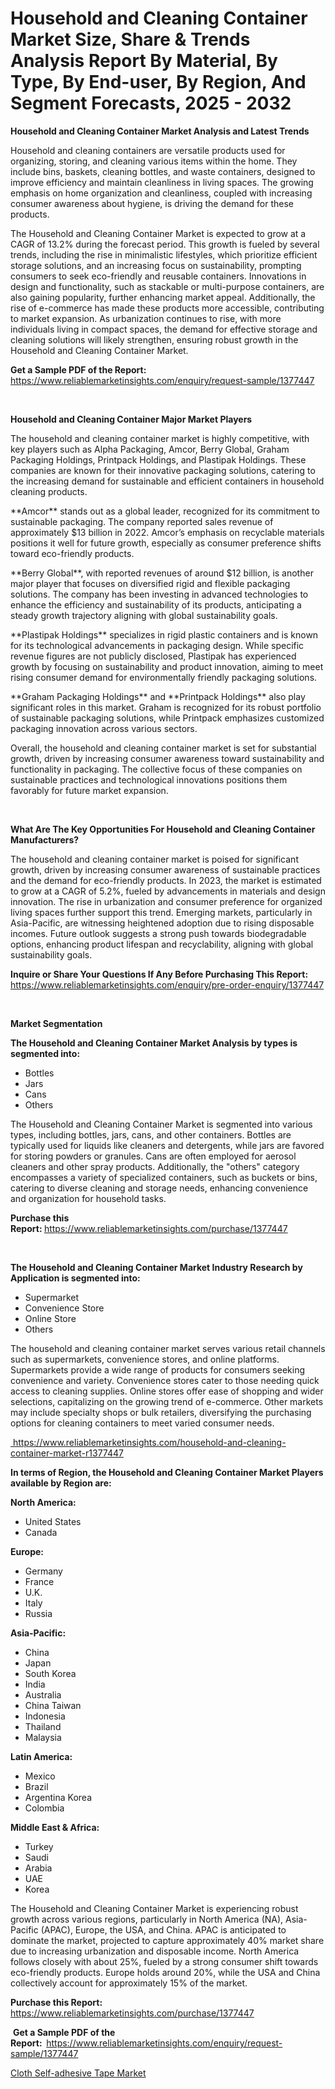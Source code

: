 <p><h1>Household and Cleaning Container Market Size, Share & Trends Analysis Report By Material, By Type, By End-user, By Region, And Segment Forecasts, 2025 - 2032</h1></p><p><strong>Household and Cleaning Container Market Analysis and Latest Trends</strong></p>
<p><p>Household and cleaning containers are versatile products used for organizing, storing, and cleaning various items within the home. They include bins, baskets, cleaning bottles, and waste containers, designed to improve efficiency and maintain cleanliness in living spaces. The growing emphasis on home organization and cleanliness, coupled with increasing consumer awareness about hygiene, is driving the demand for these products.</p><p>The Household and Cleaning Container Market is expected to grow at a CAGR of 13.2% during the forecast period. This growth is fueled by several trends, including the rise in minimalistic lifestyles, which prioritize efficient storage solutions, and an increasing focus on sustainability, prompting consumers to seek eco-friendly and reusable containers. Innovations in design and functionality, such as stackable or multi-purpose containers, are also gaining popularity, further enhancing market appeal. Additionally, the rise of e-commerce has made these products more accessible, contributing to market expansion. As urbanization continues to rise, with more individuals living in compact spaces, the demand for effective storage and cleaning solutions will likely strengthen, ensuring robust growth in the Household and Cleaning Container Market.</p></p>
<p><strong>Get a Sample PDF of the Report:&nbsp;</strong> <a href="https://www.reliablemarketinsights.com/enquiry/request-sample/1377447?utm_campaign=3209&utm_medium=2&utm_source=Github&utm_content=ia&utm_term=28032025&utm_id=household-and-cleaning-container">https://www.reliablemarketinsights.com/enquiry/request-sample/1377447</a></p>
<p>&nbsp;</p>
<p><strong>Household and Cleaning Container Major Market Players</strong></p>
<p><p>The household and cleaning container market is highly competitive, with key players such as Alpha Packaging, Amcor, Berry Global, Graham Packaging Holdings, Printpack Holdings, and Plastipak Holdings. These companies are known for their innovative packaging solutions, catering to the increasing demand for sustainable and efficient containers in household cleaning products.</p><p>**Amcor** stands out as a global leader, recognized for its commitment to sustainable packaging. The company reported sales revenue of approximately $13 billion in 2022. Amcor’s emphasis on recyclable materials positions it well for future growth, especially as consumer preference shifts toward eco-friendly products. </p><p>**Berry Global**, with reported revenues of around $12 billion, is another major player that focuses on diversified rigid and flexible packaging solutions. The company has been investing in advanced technologies to enhance the efficiency and sustainability of its products, anticipating a steady growth trajectory aligning with global sustainability goals.</p><p>**Plastipak Holdings** specializes in rigid plastic containers and is known for its technological advancements in packaging design. While specific revenue figures are not publicly disclosed, Plastipak has experienced growth by focusing on sustainability and product innovation, aiming to meet rising consumer demand for environmentally friendly packaging solutions.</p><p>**Graham Packaging Holdings** and **Printpack Holdings** also play significant roles in this market. Graham is recognized for its robust portfolio of sustainable packaging solutions, while Printpack emphasizes customized packaging innovation across various sectors. </p><p>Overall, the household and cleaning container market is set for substantial growth, driven by increasing consumer awareness toward sustainability and functionality in packaging. The collective focus of these companies on sustainable practices and technological innovations positions them favorably for future market expansion.</p></p>
<p>&nbsp;</p>
<p><strong>What Are The Key Opportunities For Household and Cleaning Container Manufacturers?</strong></p>
<p><p>The household and cleaning container market is poised for significant growth, driven by increasing consumer awareness of sustainable practices and the demand for eco-friendly products. In 2023, the market is estimated to grow at a CAGR of 5.2%, fueled by advancements in materials and design innovation. The rise in urbanization and consumer preference for organized living spaces further support this trend. Emerging markets, particularly in Asia-Pacific, are witnessing heightened adoption due to rising disposable incomes. Future outlook suggests a strong push towards biodegradable options, enhancing product lifespan and recyclability, aligning with global sustainability goals.</p></p>
<p><strong>Inquire or Share Your Questions If Any Before Purchasing This Report:</strong> <a href="https://www.reliablemarketinsights.com/enquiry/pre-order-enquiry/1377447?utm_campaign=3209&utm_medium=2&utm_source=Github&utm_content=ia&utm_term=28032025&utm_id=household-and-cleaning-container">https://www.reliablemarketinsights.com/enquiry/pre-order-enquiry/1377447</a></p>
<p>&nbsp;</p>
<p><strong>Market Segmentation</strong></p>
<p><strong>The Household and Cleaning Container Market Analysis by types is segmented into:</strong></p>
<p><ul><li>Bottles</li><li>Jars</li><li>Cans</li><li>Others</li></ul></p>
<p><p>The Household and Cleaning Container Market is segmented into various types, including bottles, jars, cans, and other containers. Bottles are typically used for liquids like cleaners and detergents, while jars are favored for storing powders or granules. Cans are often employed for aerosol cleaners and other spray products. Additionally, the "others" category encompasses a variety of specialized containers, such as buckets or bins, catering to diverse cleaning and storage needs, enhancing convenience and organization for household tasks.</p></p>
<p><strong>Purchase this Report:&nbsp;</strong><a href="https://www.reliablemarketinsights.com/purchase/1377447?utm_campaign=3209&utm_medium=2&utm_source=Github&utm_content=ia&utm_term=28032025&utm_id=household-and-cleaning-container">https://www.reliablemarketinsights.com/purchase/1377447</a></p>
<p>&nbsp;</p>
<p><strong>The Household and Cleaning Container Market Industry Research by Application is segmented into:</strong></p>
<p><ul><li>Supermarket</li><li>Convenience Store</li><li>Online Store</li><li>Others</li></ul></p>
<p><p>The household and cleaning container market serves various retail channels such as supermarkets, convenience stores, and online platforms. Supermarkets provide a wide range of products for consumers seeking convenience and variety. Convenience stores cater to those needing quick access to cleaning supplies. Online stores offer ease of shopping and wider selections, capitalizing on the growing trend of e-commerce. Other markets may include specialty shops or bulk retailers, diversifying the purchasing options for cleaning containers to meet varied consumer needs.</p></p>
<p><a href="https://www.reliablemarketinsights.com/household-and-cleaning-container-market-r1377447?utm_campaign=3209&utm_medium=2&utm_source=Github&utm_content=ia&utm_term=28032025&utm_id=household-and-cleaning-container">&nbsp;https://www.reliablemarketinsights.com/household-and-cleaning-container-market-r1377447</a></p>
<p><strong>In terms of Region, the Household and Cleaning Container Market Players available by Region are:</strong></p>
<p>
    <p> <strong> North America: </strong>
        <ul>
            <li>United States</li>
            <li>Canada</li>
        </ul>
        </p> 
    <p> <strong> Europe: </strong>
        <ul>
            <li>Germany</li>
            <li>France</li>
            <li>U.K.</li>
            <li>Italy</li>
            <li>Russia</li>
        </ul>
        </p> 
    <p> <strong> Asia-Pacific: </strong>
        <ul>
            <li>China</li>
            <li>Japan</li>
            <li>South Korea</li>
            <li>India</li>
            <li>Australia</li>
            <li>China Taiwan</li>
            <li>Indonesia</li>
            <li>Thailand</li>
            <li>Malaysia</li>
        </ul>
        </p> 
    <p> <strong> Latin America: </strong>
        <ul>
            <li>Mexico</li>
            <li>Brazil</li>
            <li>Argentina Korea</li>
            <li>Colombia</li>
        </ul>
        </p> 
    <p> <strong> Middle East & Africa: </strong>
        <ul>
            <li>Turkey</li>
            <li>Saudi</li>
            <li>Arabia</li>
            <li>UAE</li>
            <li>Korea</li>
        </ul>
    </p>
    </p>
<p><p>The Household and Cleaning Container Market is experiencing robust growth across various regions, particularly in North America (NA), Asia-Pacific (APAC), Europe, the USA, and China. APAC is anticipated to dominate the market, projected to capture approximately 40% market share due to increasing urbanization and disposable income. North America follows closely with about 25%, fueled by a strong consumer shift towards eco-friendly products. Europe holds around 20%, while the USA and China collectively account for approximately 15% of the market.</p></p>
<p><strong>Purchase this Report: </strong><a href="https://www.reliablemarketinsights.com/purchase/1377447?utm_campaign=3209&utm_medium=2&utm_source=Github&utm_content=ia&utm_term=28032025&utm_id=household-and-cleaning-container">https://www.reliablemarketinsights.com/purchase/1377447</a></p>
<p>&nbsp;<strong>Get a Sample PDF of the Report:&nbsp;&nbsp;</strong><a href="https://www.reliablemarketinsights.com/enquiry/request-sample/1377447?utm_campaign=3209&utm_medium=2&utm_source=Github&utm_content=ia&utm_term=28032025&utm_id=household-and-cleaning-container">https://www.reliablemarketinsights.com/enquiry/request-sample/1377447</a></p>
<p><strong></strong></p>
<p><p><a href="https://github.com/rrosasdaunas/Market-Research-Report-List-1/blob/main/cloth-self-adhesive-tape-market.md?utm_campaign=3209&utm_medium=2&utm_source=Github&utm_content=ia&utm_term=28032025&utm_id=household-and-cleaning-container">Cloth Self-adhesive Tape Market</a></p></p>